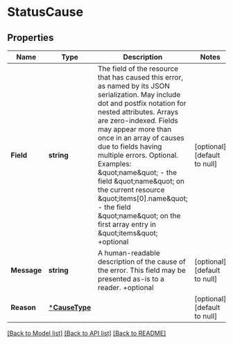 # StatusCause

## Properties
Name | Type | Description | Notes
------------ | ------------- | ------------- | -------------
**Field** | **string** | The field of the resource that has caused this error, as named by its JSON serialization. May include dot and postfix notation for nested attributes. Arrays are zero-indexed.  Fields may appear more than once in an array of causes due to fields having multiple errors. Optional.  Examples: \&quot;name\&quot; - the field \&quot;name\&quot; on the current resource \&quot;items[0].name\&quot; - the field \&quot;name\&quot; on the first array entry in \&quot;items\&quot; +optional | [optional] [default to null]
**Message** | **string** | A human-readable description of the cause of the error.  This field may be presented as-is to a reader. +optional | [optional] [default to null]
**Reason** | [***CauseType**](CauseType.md) |  | [optional] [default to null]

[[Back to Model list]](../README.md#documentation-for-models) [[Back to API list]](../README.md#documentation-for-api-endpoints) [[Back to README]](../README.md)


